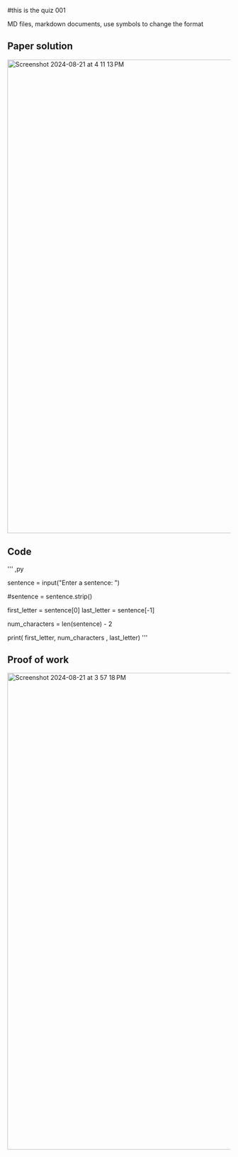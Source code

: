 #this is the quiz 001 


MD files, markdown documents, use symbols to change the format

## Paper solution 
<img width="1069" alt="Screenshot 2024-08-21 at 4 11 13 PM" src="https://github.com/user-attachments/assets/e9d3f84f-549e-4672-b69c-2d2c93ee7b4f">


## Code 
'''
    ,py

sentence = input("Enter a sentence: ")


#sentence = sentence.strip()


first_letter = sentence[0]
last_letter = sentence[-1]


num_characters = len(sentence) - 2


print( first_letter, num_characters , last_letter)
''' 

## Proof of work 
<img width="1076" alt="Screenshot 2024-08-21 at 3 57 18 PM" src="https://github.com/user-attachments/assets/1c59bb90-8727-4404-8106-3d01ccc8de82">
